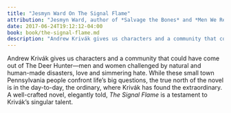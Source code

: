 ```yaml
---
title: "Jesmyn Ward On The Signal Flame"
attribution: "Jesmyn Ward, author of *Salvage the Bones* and *Men We Reaped*."
date: 2017-06-24T19:12:12-04:00
book: book/the-signal-flame.md
description: "Andrew Krivák gives us characters and a community that could have come out of The Deer Hunter—men and women challenged by natural and human-made disasters, love and simmering hate."
---
```

Andrew Krivák gives us characters and a community that could have come out of The Deer Hunter—men and women challenged by natural and human-made disasters, love and simmering hate. While these small town Pennsylvania people confront life’s big questions, the true north of the novel is in the day-to-day, the ordinary, where Krivák has found the extraordinary. A well-crafted novel, elegantly told, *The Signal Flame* is a testament to Krivák’s singular talent.
